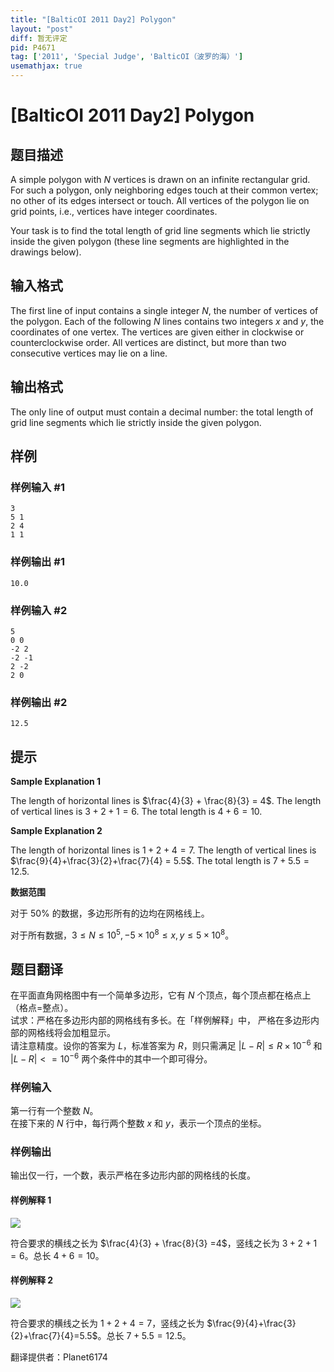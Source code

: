 ```yaml
---
title: "[BalticOI 2011 Day2] Polygon"
layout: "post"
diff: 暂无评定
pid: P4671
tag: ['2011', 'Special Judge', 'BalticOI（波罗的海）']
usemathjax: true
---
```


# [BalticOI 2011 Day2] Polygon
## 题目描述

A simple polygon with $N$ vertices is drawn on an infinite rectangular grid. For such a polygon, only neighboring edges touch at their common vertex; no other of its edges intersect or touch. All vertices of the polygon lie on grid points, i.e., vertices have integer coordinates.

Your task is to find the total length of grid line segments which lie strictly inside the given polygon (these line segments are highlighted in the drawings below).
## 输入格式

The first line of input contains a single integer $N$, the number of vertices of the polygon. Each of the following $N$ lines contains two integers $x$ and $y$, the coordinates of one vertex. The vertices are given either in clockwise or counterclockwise order. All vertices are distinct, but more than two consecutive vertices may lie on a line.
## 输出格式

The only line of output must contain a decimal number: the total length of grid line segments which lie strictly inside the given polygon.
## 样例

### 样例输入 #1
```
3
5 1
2 4
1 1
```
### 样例输出 #1
```
10.0
```
### 样例输入 #2
```
5
0 0
-2 2
-2 -1
2 -2
2 0
```
### 样例输出 #2
```
12.5
```
## 提示

**Sample Explanation 1**

The length of horizontal lines is $\frac{4}{3} + \frac{8}{3} = 4$. The length of vertical lines is $3 + 2 + 1 = 6$. The total length is $4 + 6 = 10$.

**Sample Explanation 2**

The length of horizontal lines is $1+2+4 = 7$. The length of vertical lines is $\frac{9}{4}+\frac{3}{2}+\frac{7}{4} = 5.5$. The total length is $7 + 5.5 = 12.5$.

**数据范围**

对于 $50\%$ 的数据，多边形所有的边均在网格线上。

对于所有数据，$3 \le N \le 10^5,-5 \times 10^8 \le x,y \le 5 \times 10^8$。
## 题目翻译

在平面直角网格图中有一个简单多边形，它有 $N$ 个顶点，每个顶点都在格点上（格点=整点）。  
试求：严格在多边形内部的网格线有多长。在「样例解释」中， 严格在多边形内部的网格线将会加粗显示。  
请注意精度。设你的答案为 $L$，标准答案为 $R$，则只需满足 $|L - R| \le R \times 10^{-6}$ 和 $|L - R| <= 10^{-6}$ 两个条件中的其中一个即可得分。

### 样例输入
第一行有一个整数 $N$。  
在接下来的 $N$ 行中，每行两个整数 $x$ 和 $y$，表示一个顶点的坐标。

### 样例输出
输出仅一行，一个数，表示严格在多边形内部的网格线的长度。

#### 样例解释 1
![](https://cdn.luogu.org/upload/pic/42607.png)

符合要求的横线之长为 $\frac{4}{3} + \frac{8}{3} =4$，竖线之长为 $3+2+1=6$。总长 $4+6=10$。

#### 样例解释 2
![](https://cdn.luogu.org/upload/pic/42608.png)

符合要求的横线之长为 $1+2+4=7$，竖线之长为 $\frac{9}{4}+\frac{3}{2}+\frac{7}{4}=5.5$。总长 $7+5.5=12.5$。

翻译提供者：Planet6174
